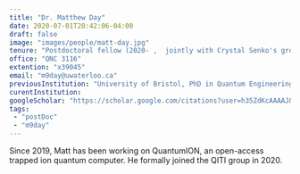 ```yaml
---
title: "Dr. Matthew Day"
date: 2020-07-01T20:42:06-04:00
draft: false
image: "images/people/matt-day.jpg"
tenure: "Postdoctoral fellow (2020- ,  jointly with Crystal Senko's group)"
office: "QNC 3116"
extention: "x39045"
email: "m9day@uwaterloo.ca"
previousInstitution: "University of Bristol, PhD in Quantum Engineering (2014 – 2018)"
curentInstitution: 
googleScholar: "https://scholar.google.com/citations?user=h35ZdKcAAAAJ&hl=en"
tags:
 - "postDoc"
 - "m9day"
---
```


Since 2019, Matt has been working on QuantumION, an open-access trapped ion quantum computer. He formally joined the QITI group in 2020.
